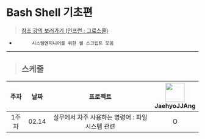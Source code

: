 # Bash Shell 기초편

> [참조 강의 보러가기 (인프런 : 그로스쿨)](https://www.inflearn.com/course/%EB%A6%AC%EB%88%85%EC%8A%A4-bash-shellscript/dashboard)

-           시스템엔지니어를 위한 쉘 스크립트 모음



***

> ## 스케줄

| 주차 | 날짜 | 프로젝트 |  <img src="https://avatars.githubusercontent.com/u/91415701?v=4" width="50" height="50"> </br> JaehyoJJAng
| :--: | :--------------------------: | :--: | :-----------------: |
| 1주차 | 02.14 | 실무에서 자주 사용하는 명령어 : 파일 시스템 관련 | O |